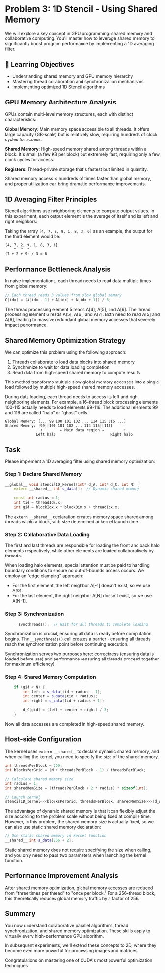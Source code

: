 # Problem 3: 1D Stencil - Using Shared Memory

We will explore a key concept in GPU programming: shared memory and collaborative computing. You'll master how to leverage shared memory to significantly boost program performance by implementing a 1D averaging filter.

## 🎯 Learning Objectives

- Understanding shared memory and GPU memory hierarchy
- Mastering thread collaboration and synchronization mechanisms
- Implementing optimized 1D Stencil algorithms

## GPU Memory Architecture Analysis

GPUs contain multi-level memory structures, each with distinct characteristics:

**Global Memory**: Main memory space accessible to all threads. It offers large capacity (GB-scale) but is relatively slow, requiring hundreds of clock cycles for access.

**Shared Memory**: High-speed memory shared among threads within a block. It's small (a few KB per block) but extremely fast, requiring only a few clock cycles for access.

**Registers**: Thread-private storage that's fastest but limited in quantity.

Shared memory access is hundreds of times faster than global memory, and proper utilization can bring dramatic performance improvements.

## 1D Averaging Filter Principles

Stencil algorithms use neighboring elements to compute output values. In this experiment, each output element is the average of itself and its left and right neighbors:

Taking the array `[4, 7, 2, 9, 1, 8, 3, 6]` as an example, the output for the third element would be:

```
[4, 7, 2, 9, 1, 8, 3, 6]
    ^  ^  ^
(7 + 2 + 9) / 3 = 6
```

## Performance Bottleneck Analysis

In naive implementations, each thread needs to read data multiple times from global memory:

```cpp
// Each thread reads 3 values from slow global memory
C[idx] = (A[idx - 1] + A[idx] + A[idx + 1]) / 3;
```

The thread processing element 5 reads A[4], A[5], and A[6]. The thread processing element 6 reads A[5], A[6], and A[7]. Both need to read A[5] and A[6], leading to massive redundant global memory accesses that severely impact performance.

## Shared Memory Optimization Strategy

We can optimize this problem using the following approach:

1. Threads collaborate to load data blocks into shared memory
2. Synchronize to wait for data loading completion
3. Read data from high-speed shared memory to compute results

This method transforms multiple slow global memory accesses into a single load followed by multiple high-speed shared memory accesses.

During data loading, each thread needs to access its left and right neighboring elements. For example, a 16-thread block processing elements 100-115 actually needs to load elements 99-116. The additional elements 99 and 116 are called "halo" or "ghost" cells.

```
Global Memory: [... 99 100 101 102 ... 114 115 116 ...]
Shared Memory: [99][100 101 102 ... 114 115][116]
                ↑        ← Main data region →         ↑
              Left halo                         Right halo
```

## Task

Please implement a 1D averaging filter using shared memory optimization:

### Step 1: Declare Shared Memory

```cpp
__global__ void stencil1D_kernel(int* d_A, int* d_C, int N) {
    extern __shared__ int s_data[];  // Dynamic shared memory
    
    const int radius = 1;
    int tid = threadIdx.x;
    int gid = blockIdx.x * blockDim.x + threadIdx.x;
```

The `extern __shared__` declaration creates memory space shared among threads within a block, with size determined at kernel launch time.

### Step 2: Collaborative Data Loading

The first and last threads are responsible for loading the front and back halo elements respectively, while other elements are loaded collaboratively by threads.

When loading halo elements, special attention must be paid to handling boundary conditions to ensure no out-of-bounds access occurs. We employ an "edge clamping" approach:

- For the first element, the left neighbor A[-1] doesn't exist, so we use A[0].
- For the last element, the right neighbor A[N] doesn't exist, so we use A[N-1].

### Step 3: Synchronization

```cpp
    __syncthreads();  // Wait for all threads to complete loading
```

Synchronization is crucial, ensuring all data is ready before computation begins. The `__syncthreads()` call creates a barrier - ensuring all threads reach the synchronization point before continuing execution.

Synchronization serves two purposes here: correctness (ensuring data is loaded before use) and performance (ensuring all threads proceed together for maximum efficiency).

### Step 4: Shared Memory Computation

```cpp
    if (gid < N) {
        int left = s_data[tid + radius - 1];
        int center = s_data[tid + radius];
        int right = s_data[tid + radius + 1];
        
        d_C[gid] = (left + center + right) / 3;
    }
```

Now all data accesses are completed in high-speed shared memory.

## Host-side Configuration

The kernel uses `extern __shared__` to declare dynamic shared memory, and when calling the kernel, you need to specify the size of the shared memory.

```cpp
int threadsPerBlock = 256;
int blocksPerGrid = (N + threadsPerBlock - 1) / threadsPerBlock;

// Calculate shared memory size
int radius = 1;
int sharedMemSize = (threadsPerBlock + 2 * radius) * sizeof(int);

// Launch kernel
stencil1D_kernel<<<blocksPerGrid, threadsPerBlock, sharedMemSize>>>(d_A, d_C, N);
```

The advantage of dynamic shared memory is that it can flexibly adjust the size according to the problem scale without being fixed at compile time. However, in this problem, the shared memory size is actually fixed, so we can also use static shared memory declaration:

```cpp
// Use static shared memory in kernel function
__shared__ int s_data[256 + 2];
```

Static shared memory does not require specifying the size when calling, and you only need to pass two parameters when launching the kernel function.

## Performance Improvement Analysis

After shared memory optimization, global memory accesses are reduced from "three times per thread" to "once per block." For a 256-thread block, this theoretically reduces global memory traffic by a factor of 256.

## Summary

You now understand collaborative parallel algorithms, thread synchronization, and shared memory optimization. These skills apply to virtually every high-performance GPU algorithm.

In subsequent experiments, we'll extend these concepts to 2D, where they become even more powerful for processing images and matrices.

Congratulations on mastering one of CUDA's most powerful optimization techniques!